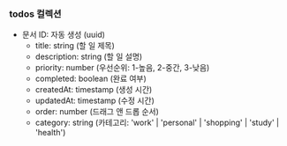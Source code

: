 ### todos 컬렉션
- 문서 ID: 자동 생성 (uuid)
  - title: string (할 일 제목)
  - description: string (할 일 설명)
  - priority: number (우선순위: 1-높음, 2-중간, 3-낮음)
  - completed: boolean (완료 여부)
  - createdAt: timestamp (생성 시간)
  - updatedAt: timestamp (수정 시간)
  - order: number (드래그 앤 드롭 순서)
  - category: string (카테고리: 'work' | 'personal' | 'shopping' | 'study' | 'health') 